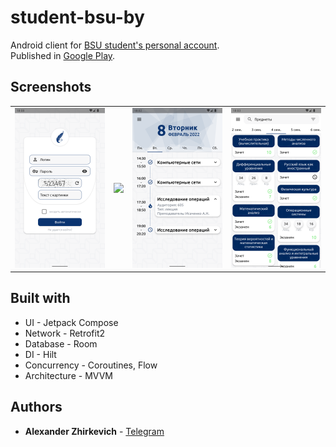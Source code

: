 # student-bsu-by

Android client for [BSU student's personal account](https://student.bsu.by).<br>
Published in [Google Play](https://play.google.com/store/apps/details?id=github.alexzhirkevich.studentbsuby).

## Screenshots

<table>
  <tr>
    <td><img src="/screenshots/screen0.png" width=250></td>
    <td><img src="https://play-lh.googleusercontent.com/_3hdU4AiW8t8rX9bt1JnEbo3aOuTRfRxKwmfxPtJCRbcEMTvJ7IQ5mnySjeAbMjSWJ0=w2560-h1442-rw" width=250></td>
    <td><img src="/screenshots/screen2.png" width=250></td>
    <td><img src="/screenshots/screen3.png" width=250></td>
  </tr>
</table>


## Built with

* UI - Jetpack Compose
* Network - Retrofit2
* Database - Room
* DI - Hilt
* Concurrency - Coroutines, Flow
* Architecture - MVVM

## Authors

* **Alexander Zhirkevich** - [Telegram](https://t.me/alexzhirkevich)
